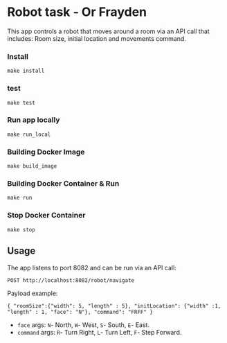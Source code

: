 # Robot task - Or Frayden

This app controls a robot that moves around a room via an API call that includes: Room size, initial location and movements command.


### Install
`make install`

### test
`make test`

### Run app locally
`make run_local`

### Building Docker Image
`make build_image`

### Building Docker Container & Run
`make run`

### Stop Docker Container
`make stop`


## Usage

The app listens to port 8082 and can be run via an API call:

`POST http://localhost:8082/robot/navigate`

Payload example:

`
{
"roomSize":{"width": 5, "length" : 5},
"initLocation": {"width" :1, "length" : 1, "face": "N"},
"command": "FRFF"
}
`

* `face` args: `N`- North, `W`- West, `S`- South, `E`- East.
* `command` args: `R`- Turn Right, `L`- Turn Left, `F`- Step Forward.